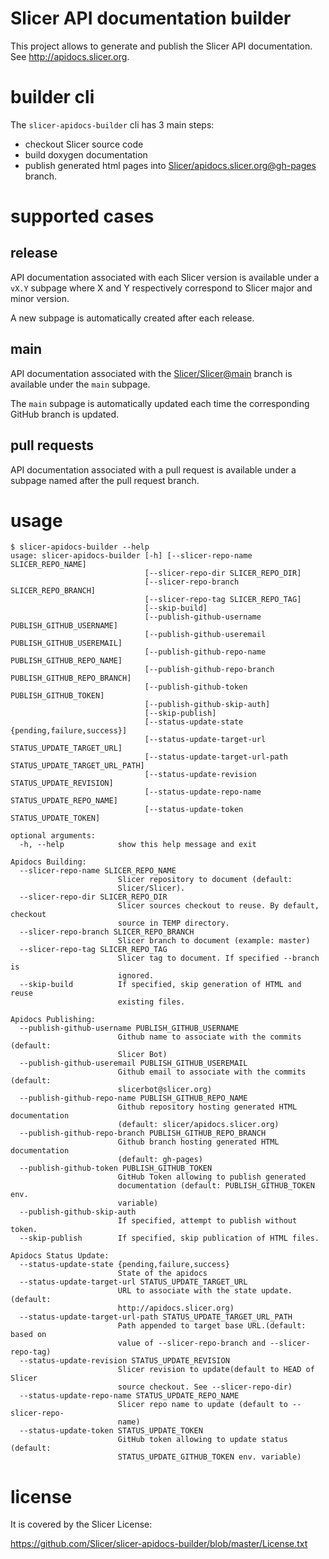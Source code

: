 # Slicer API documentation builder

This project allows to generate and publish the Slicer API documentation. See http://apidocs.slicer.org.

# builder cli

The ``slicer-apidocs-builder`` cli has 3 main steps:

* checkout Slicer source code
* build doxygen documentation
* publish generated html pages into [Slicer/apidocs.slicer.org@gh-pages](https://github.com/Slicer/apidocs.slicer.org) branch.

# supported cases

## release

API documentation associated with each Slicer version is available under a `vX.Y` subpage
where X and Y respectively correspond to Slicer major and minor version.

A new subpage is automatically created after each release.

## main

API documentation associated with the [Slicer/Slicer@main](https://github.com/Slicer/Slicer/tree/main)
branch is available under the `main` subpage.

The `main` subpage is automatically updated each time the corresponding GitHub branch is updated.

## pull requests

API documentation associated with a pull request is available under a subpage named after the pull request
branch.

# usage

```
$ slicer-apidocs-builder --help
usage: slicer-apidocs-builder [-h] [--slicer-repo-name SLICER_REPO_NAME]
                              [--slicer-repo-dir SLICER_REPO_DIR]
                              [--slicer-repo-branch SLICER_REPO_BRANCH]
                              [--slicer-repo-tag SLICER_REPO_TAG]
                              [--skip-build]
                              [--publish-github-username PUBLISH_GITHUB_USERNAME]
                              [--publish-github-useremail PUBLISH_GITHUB_USEREMAIL]
                              [--publish-github-repo-name PUBLISH_GITHUB_REPO_NAME]
                              [--publish-github-repo-branch PUBLISH_GITHUB_REPO_BRANCH]
                              [--publish-github-token PUBLISH_GITHUB_TOKEN]
                              [--publish-github-skip-auth]
                              [--skip-publish]
                              [--status-update-state {pending,failure,success}]
                              [--status-update-target-url STATUS_UPDATE_TARGET_URL]
                              [--status-update-target-url-path STATUS_UPDATE_TARGET_URL_PATH]
                              [--status-update-revision STATUS_UPDATE_REVISION]
                              [--status-update-repo-name STATUS_UPDATE_REPO_NAME]
                              [--status-update-token STATUS_UPDATE_TOKEN]

optional arguments:
  -h, --help            show this help message and exit

Apidocs Building:
  --slicer-repo-name SLICER_REPO_NAME
                        Slicer repository to document (default:
                        Slicer/Slicer).
  --slicer-repo-dir SLICER_REPO_DIR
                        Slicer sources checkout to reuse. By default, checkout
                        source in TEMP directory.
  --slicer-repo-branch SLICER_REPO_BRANCH
                        Slicer branch to document (example: master)
  --slicer-repo-tag SLICER_REPO_TAG
                        Slicer tag to document. If specified --branch is
                        ignored.
  --skip-build          If specified, skip generation of HTML and reuse
                        existing files.

Apidocs Publishing:
  --publish-github-username PUBLISH_GITHUB_USERNAME
                        Github name to associate with the commits (default:
                        Slicer Bot)
  --publish-github-useremail PUBLISH_GITHUB_USEREMAIL
                        Github email to associate with the commits (default:
                        slicerbot@slicer.org)
  --publish-github-repo-name PUBLISH_GITHUB_REPO_NAME
                        Github repository hosting generated HTML documentation
                        (default: slicer/apidocs.slicer.org)
  --publish-github-repo-branch PUBLISH_GITHUB_REPO_BRANCH
                        Github branch hosting generated HTML documentation
                        (default: gh-pages)
  --publish-github-token PUBLISH_GITHUB_TOKEN
                        GitHub Token allowing to publish generated
                        documentation (default: PUBLISH_GITHUB_TOKEN env.
                        variable)
  --publish-github-skip-auth
                        If specified, attempt to publish without token.
  --skip-publish        If specified, skip publication of HTML files.

Apidocs Status Update:
  --status-update-state {pending,failure,success}
                        State of the apidocs
  --status-update-target-url STATUS_UPDATE_TARGET_URL
                        URL to associate with the state update. (default:
                        http://apidocs.slicer.org)
  --status-update-target-url-path STATUS_UPDATE_TARGET_URL_PATH
                        Path appended to target base URL.(default: based on
                        value of --slicer-repo-branch and --slicer-repo-tag)
  --status-update-revision STATUS_UPDATE_REVISION
                        Slicer revision to update(default to HEAD of Slicer
                        source checkout. See --slicer-repo-dir)
  --status-update-repo-name STATUS_UPDATE_REPO_NAME
                        Slicer repo name to update (default to --slicer-repo-
                        name)
  --status-update-token STATUS_UPDATE_TOKEN
                        GitHub token allowing to update status (default:
                        STATUS_UPDATE_GITHUB_TOKEN env. variable)
```


# license

It is covered by the Slicer License:

https://github.com/Slicer/slicer-apidocs-builder/blob/master/License.txt


